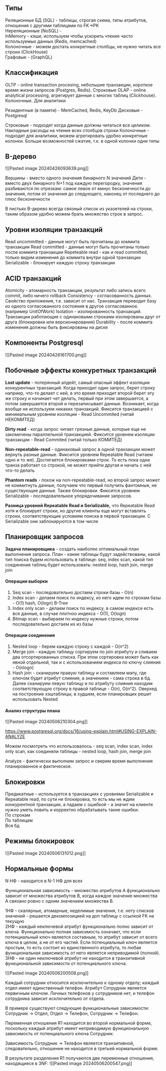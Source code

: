 ## Типы
Реляционные БД (SQL) - таблицы, строгая схема, типы атрибутов, отношения с другими таблицами по FK->PK  
Нереляционные (NoSQL) -   
InMemory - кэши, используем чтобы ускорить чтение часто используемых данных (Redis, memcached)  
Колоночные - можем достать конкретные столбцы, не нужно читать все строки (ClickHouse)   
Графовые - (GraphQL)


## Классификация
OLTP - online transaction procesing, небольшие транзакции, короткое время жизни запросов (Postgres, Redis). Строковые
OLAP - online analytical processing, агрегирует данные с многих таблиц (Clickhouse). Колоночные. Для аналитики

Резидентные (в памяти) - MemCached, Redis, KeyDb
Дисковые - Postgresql

Строковые - подходят когда данные должны читаться все целиком. Накладные расходы на чтение всех столбцов строки
Колоночные - подходят для аналитики, можем агрегировать удобно конкретные колонки. Больше возможностей сжатия, т.к. в одной колонки одни типы

## B-дерево
![[Pasted image 20240426093639.png]]

Вершины - вместо одного значения бинарного N значений
Дети - вместо двух бинарного N+1 под каждую перегородку, значения разбиваются по отрезкам: самое левое от минус бесконечности до значения, потом от значения до следующего, наконец от последнего до плюс бесконечности

В листьях B-дерево всегда связный список из указетелей на строки, таким образом удобно можем брать множество строк в запрос.

## Уровни изоляции транзакций
Read uncommitted - данные могут быть прочитаны до коммита транзакции
Read committed - данные могут быть прочитаны только после коммита транзакции
Repeteable read - как и read committed, только видим изменения до коммита внутри одной транзакции
Serializable - блокирует каждую строку транзакции

## ACID транзакций
Atomicity - атомарность транзакции, результат либо запись всего commit, либо ничего rollback
Consistency - согласованность данных. Свойство приложения, т.е. зависит от нас. Транзакция переводит базу из одного согласованного состояния в другое согласованное. (например UnitOfWork)
Isolation - изолированность транзакций. Транзакции работающие с одинаковыми строками изолированы друг от друга (блокировки или версионирования)
Durability - после коммита изменения должны быть фиксированы на диске


## Компоненты Postgresql
![[Pasted image 20240426161700.png]]

## Побочные эффекты конкуретных транзакций
**Lost update** - потерянный апдейт, самый опасный эффект изоляции конкурентных транзакций. Когда приходит один запрос, берет строку наприер, что-то делает с ней, в это время приходит второй берет эту же строку и начинает чет делать, первый при этом завершается, а потом завершается второй и перезаписывает данные. Возникает, когда вообще не используем никаких транзакций. Фиксится транзакцией с минимальным уровнем изоляции - Read Uncommited (читай НЕКОМИТЕД)

**Dirty read** - когда запрос читает грязные данные, которые еще не закомичены параллельной транзакцией. Фиксится уровнем изоляции транзакции - Read Commited (читай только КОМИТЕД)

**Non-repeatable-read** - одинаковый запрос в одной транзакции может вернуть разные данные. Фиксится уровнем Repeatable Read (читаем одно и то же). Достигается блокировками строк. То есть пока одна транза работает со строкой, не может прийти другая и начать с ней что-то делать

**Phantom reads** - похож на non-repeatable-read, но второй запрос может не коммитнуть данные, получаем что первый получить фантомные, не существующие данные. Также блокировки. Фиксится уровнем Serializable - последовательное упорядочивание запросов.

**Разница уровней Repeatable Read и Serializable,** что Repeatable Read хотя и блокирует строки, но другие клиенты еще могут вставлять строки, соответствующие условиям поиска в первой транзакции. С Serializable они заблокируются в том числе

## Планировщик запросов
**Задача планировщика** - создать наиболее оптимальный план выполнения запроса. План - какие таблицы будут задействованы, какой тип поиска будем использовать в таблице: seq, index scan, какой тип соединения таблиц будет использовать: nested loop, hash join, merge join

#### Операции выборки
1. Seq scan - последовательно достаем строки базы - O(n)
2. Index scan - делаем поиск по индексу, из него идем по строкам базы - O(1) hash, O(logn) B-Tree
3. Index only scan - делаем поиск по индексу, в самом индексе есть все данные, в случае плотноо индекса - O(1), O(logn)
4. Bitmap scan - выбираем по индексу нужные строки, потом последовательно достаем их из базы

#### Операции соединения
1. Nested loop - берем каждую строку с каждой - O(n^2)
2. Merge join - каждую таблицу сортируем по join атрибуту и сливаем два отсортированных списка. При этом сортировка может быть как явной отдельной, так и с использованием индекса по ключу слияния - O(nlogn)
3. Hash join - сканируем правую таблицу и составляем мапу, где ключом будет атрибут слияния, а значением - сама строка в бд. Далее сканируем левую таблицу и по атрибуту слияния находим соответствующую строку в правой таблице - O(n), O(n^2). Оверхед на построение хэштаблицы, в худшем, если планировщик решит использовать Nested

#### Анализ структуры плана
![[Pasted image 20240506210304.png]]

https://www.postgresql.org/docs/16/using-explain.html#USING-EXPLAIN-ANALYZE

Можем посмотреть что использовалось - seq scan, index scan, index only scan, как соединяли таблицы - nested loop, hash join, merge join

Analyze - фактически выполним запрос и сверим время выполнения планированное и фактическое. 

## Блокировки
Предикатные - используется в транзакциях с уровнями Serializable и Repeatable read, по сути не блокировка, то есть мы не ждем конкурентной транзакции, а падаем с ошибкой - а значит на клиенте нужно уметь ловить и корректно обрабатывать такие ошибки.  
По строкам  
По таблицам  
Вся бд

## Режимы блокировок
![[Pasted image 20240506131012.png]]

## Нормальные формы
N НФ - находится в N-1 НФ для всех

Функциональная зависимость - множество атрибутов A функционально зависит от множества атрибутов B, когда каждое значение множества A связано ровно с одним значением множества B. 

1НФ - скалярные, атомарные, неделимые значения, т.е. нету списков значений - решается декомпозицией на доп таблицу с ссылкой FK на текущую  
2НФ - каждый неключевой атрибут функционально полно зависит от ключа. Функционально полная зависимость означает, что если потенциальный ключ является составным, то атрибут зависит от всего ключа в целом, а не от его частей. Если потенциальный ключ является простым, то есть состоит из единственного атрибута, то любая функциональная зависимость от него является неприводимой (полной).
3НФ - ни один неключевой атрибут не находится в транзитивной функциональной зависимости от потенциального ключа. 

![[Pasted image 20240506200508.png]]

Каждый сотрудник относится исключительно к одному отделу; каждый отдел имеет единственный телефон. Атрибут Сотрудник является первичным ключом. Личных телефонов у сотрудников нет, и телефон сотрудника зависит исключительно от отдела.

В примере существуют следующие функциональные зависимости: Сотрудник → Отдел, Отдел → Телефон, Сотрудник → Телефон.

Переменная отношения R1 находится во второй нормальной форме, поскольку каждый атрибут имеет неприводимую функциональную зависимость от потенциального ключа Сотрудник.

Зависимость Сотрудник → Телефон является транзитивной, следовательно, отношение не находится в третьей нормальной форме.

В результате разделения R1 получаются две переменные отношения, находящиеся в 3NF:
![[Pasted image 20240506200547.png]]